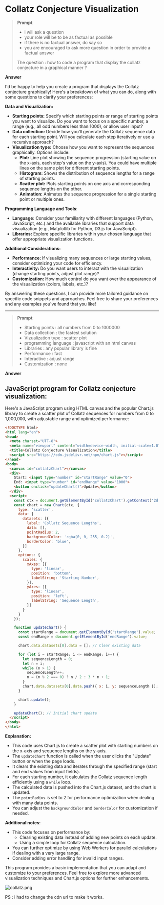 # Collatz Conjecture Visualization

> **Prompt**
> 
> - i will ask a question
> - your role will be to be as factual as possible
> - if there is no factual answer, do say so
> - you are encouraged to ask more question in order to provide a factual answer
>
> The question : how to code a program that display the collatz conjecture in a graphical manner ?

**Answer**

I'd be happy to help you create a program that displays the Collatz conjecture graphically! Here's a breakdown of what you can do, along with some questions to clarify your preferences:

**Data and Visualization:**

- **Starting points:** Specify which starting points or range of starting points you want to visualize. Do you want to focus on a specific number, a range (e.g., all odd numbers less than 1000), or allow user input?
- **Data collection:** Decide how you'll generate the Collatz sequence data for each starting point. Will you calculate each step iteratively or use a recursive approach?
- **Visualization type:** Choose how you want to represent the sequences graphically. Options include:
    - **Plot:** Line plot showing the sequence progression (starting value on the x-axis, each step's value on the y-axis). You could have multiple lines on the same plot for different starting points.
    - **Histogram:** Shows the distribution of sequence lengths for a range of starting points.
    - **Scatter plot:** Plots starting points on one axis and corresponding sequence lengths on the other.
    - **Animation:** Animates the sequence progression for a single starting point or multiple ones.

**Programming Language and Tools:**

- **Language:** Consider your familiarity with different languages (Python, JavaScript, etc.) and the available libraries that support data visualization (e.g., Matplotlib for Python, D3.js for JavaScript).
- **Libraries:** Explore specific libraries within your chosen language that offer appropriate visualization functions.

**Additional Considerations:**

- **Performance:** If visualizing many sequences or large starting values, consider optimizing your code for efficiency.
- **Interactivity:** Do you want users to interact with the visualization (change starting points, adjust plot range)?
- **Customization:** How much control do you want over the appearance of the visualization (colors, labels, etc.)?

By answering these questions, I can provide more tailored guidance on specific code snippets and approaches. Feel free to share your preferences and any examples you've found that you like!

---

> **Prompt**
> - Starting points : all numbers from 0 to 1000000
> - Data collection : the fastest solution
> - Vizualization type : scatter plot
> - programming language : javascript with an html canvas
> - Libraries : any popular library is fine
> - Performance : fast
> - Interactive : adjust range 
> - Customization : none

**Answer**

## JavaScript program for Collatz conjecture visualization:

Here's a JavaScript program using HTML canvas and the popular Chart.js library to create a scatter plot of Collatz sequences for numbers from 0 to 1,000,000, with adjustable range and optimized performance:

```html
<!DOCTYPE html>
<html lang="en">
<head>
  <meta charset="UTF-8">
  <meta name="viewport" content="width=device-width, initial-scale=1.0">
  <title>Collatz Conjecture Visualization</title>
  <script src="https://cdn.jsdelivr.net/npm/chart.js"></script>
</head>
<body>
  <canvas id="collatzChart"></canvas>
  <div>
    Start: <input type="number" id="startRange" value="0">
    End: <input type="number" id="endRange" value="1000">
    <button onclick="updateChart()">Update</button>
  </div>
  <script>
    const ctx = document.getElementById('collatzChart').getContext('2d');
    const chart = new Chart(ctx, {
      type: 'scatter',
      data: {
        datasets: [{
          label: 'Collatz Sequence Lengths',
          data: [],
          pointRadius: 2,
          backgroundColor: 'rgba(0, 0, 255, 0.2)',
          borderColor: 'blue',
        }]
      },
      options: {
        scales: {
          xAxes: [{
            type: 'linear',
            position: 'bottom',
            labelString: 'Starting Number',
          }],
          yAxes: [{
            type: 'linear',
            position: 'left',
            labelString: 'Sequence Length',
          }]
        }
      }
    });

    function updateChart() {
      const startRange = document.getElementById('startRange').value;
      const endRange = document.getElementById('endRange').value;

      chart.data.datasets[0].data = []; // Clear existing data

      for (let i = startRange; i <= endRange; i++) {
        let sequenceLength = 0;
        let n = i;
        while (n > 1) {
          sequenceLength++;
          n = (n % 2 === 0) ? n / 2 : 3 * n + 1;
        }
        chart.data.datasets[0].data.push({ x: i, y: sequenceLength });
      }

      chart.update();
    }

    updateChart(); // Initial chart update
  </script>
</body>
</html>
```

**Explanation:**

- This code uses Chart.js to create a scatter plot with starting numbers on the x-axis and sequence lengths on the y-axis.
- The `updateChart` function is called when the user clicks the "Update" button or when the page loads.
- It clears the existing data and iterates through the specified range (start and end values from input fields).
- For each starting number, it calculates the Collatz sequence length efficiently using a `while` loop.
- The calculated data is pushed into the Chart.js dataset, and the chart is updated.
- The `pointRadius` is set to 2 for performance optimization when dealing with many data points.
- You can adjust the `backgroundColor` and `borderColor` for customization if needed.

**Additional notes:**

- This code focuses on performance by:
    - Clearing existing data instead of adding new points on each update.
    - Using a simple loop for Collatz sequence calculation.
- You can further optimize by using Web Workers for parallel calculations if dealing with a very large range.
- Consider adding error handling for invalid input ranges.

This program provides a basic implementation that you can adapt and customize to your preferences. Feel free to explore more advanced visualization techniques and Chart.js options for further enhancements.

![collatz.png](collatz.png)

PS : i had to change the cdn url to make it works.